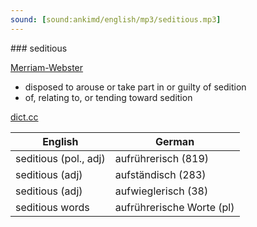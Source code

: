 ```yaml
---
sound: [sound:ankimd/english/mp3/seditious.mp3]
---
```


\### seditious

[Merriam-Webster](https://www.merriam-webster.com/dictionary/seditious)

- disposed to arouse or take part in or guilty of sedition
- of, relating to, or tending toward sedition

[dict.cc](https://www.dict.cc/seditious)

| English        | German       |
| -------------- | ------------ |
| seditious (pol., adj) | aufrührerisch (819) |
| seditious (adj) | aufständisch (283) |
| seditious (adj) | aufwieglerisch (38) |
| seditious words | aufrührerische Worte (pl) |
